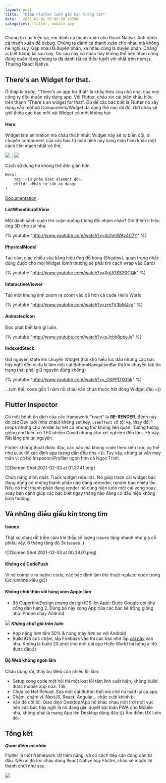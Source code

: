 ```yaml
---
layout: post
title:  "Điều Flutter luôn giữ kín trong tim"
date:   2021-02-01 07:00:00 +0700
categories: flutter, mobile app
---
```


Chúng ta của hiện tại, em dành cả thanh xuân cho React Native. Anh dành cả thanh xuân để debug. Chúng ta dành cả thanh xuân cho nhau mà không hề nghĩ suy. Gặp nhau là duyên phận, xa nhau cũng là duyên phận. Chẳng ai biết tương lai sau này. Dù sau này có nhau hay không thể bên nhau cũng đừng quên rằng chúng ta đã dành tất cả điều tuyệt vời nhất trên npm.js. Thương React Native.

## There's an Widget for that.

Ở thập kỉ trước, "There's an app for that" là khẩu hiệu của nhà nhà, của mọi công ty đều muốn xây dựng app. Với Flutter, cháu xin cải biên khẩu hiệu trên thành "There's an widget for that". Đủ để các bác biết là Flutter nó xây dựng sẵn một bộ Components/Widget đa dạng thế nào rồi đó. Giờ cháu sẽ giới thiệu các bác một vài Widget có một không hai:

#### Hero

Widget làm animation mà cháu thích nhất. Widget này sẽ tự biến đổi, di chuyển component của các bác từ màn hình này sang màn hình khác một cách liền mạch nhất có thể.

![](hero_1.gif) | ![](hero_2.gif)

Cách sử dụng thì không thể đơn giản hơn

```dart
Hero(
    tag: <ID phân biệt element đó>,
    child: <Phần tử cần áp dụng>
)
```

[Documentation](https://flutter.dev/docs/development/ui/animations/hero-animations#basic-structure-of-a-hero-animation)

#### ListWheelScrollView

Một danh sách cuộn lên cuộn xuống tương đối nhàm chán? Giờ thêm tí hiệu ứng 3D cho zui nha.

{% youtube "http://www.youtube.com/watch?v=dUhmWAz4C7Y" %}

#### PhysicalModel

Tạo cảm giác chiều sâu bằng hiệu ứng đổ bóng (Shadow), quan trọng nhất: dùng được cho mọi Widget (bình thường sẽ phải tìm cách wrap vào Card)

{% youtube "http://www.youtube.com/watch?v=XgUOSS30OQk" %}

#### InteractiveViewer

Tạo một khung ảnh zoom ra zoom vào dễ hơn cả code Hello World

{% youtube "http://www.youtube.com/watch?v=zrn7V3bMJvg" %}

#### AnimatedIcon

Đọc phát biết làm gì luôn.

{% youtube "http://www.youtube.com/watch?v=pJcbh8pbvJs" %}

#### IndexedStack

Giữ nguyên state khi chuyển Widget (hơi khó hiểu lúc đầu nhưng các bác hãy nghĩ đến ví dụ là làm một cái BottomNavigationBar thì khi chuyển tab thì trạng thái phải giữ nguyên đúng không)

{% youtube "http://www.youtube.com/watch?v=_O0PPD1Xfbk" %}

...tạm thế, code gần 1 năm rồi cháu vẫn chưa thuộc hết đống Widget đâu =))

## Flutter Inspector

Có một bệnh ôn dịch của các framework "react" là **RE-RENDER**. Bệnh này do các Dev lười (như cháu) không set key, `useEffect` vô tội vạ, thay đổi 1 props nhưng cho render lại hết cả những thứ không liên quan. Tưởng tượng giống như kiểu có 1 F0 nhiễm Covid nhưng cho xét nghiệm đến tận...F5 vậy. Rất lãng phí tài nguyên.

Flutter không thoát được đâu, các bác mà không code theo kiến trúc cụ thể như `BLOC` thì xác định app toang dần đều nha =)). Tuy vậy, chúng ta vẫn may mắn vì có bộ Inspector/Profiler ngon hơn cả Ngọc Trinh.


![](Screen Shot 2021-02-03 at 01.37.41.png)

Chức năng đỉnh nhất: Track widget rebuilds. Nó giúp track cái widget bác đang dùng có những thành phần nào đang rerender, render bao nhiêu lần. Nếu có một thành phần đang render nó cũng hiện luôn một cái vòng xoay xoay bên cạnh giúp các bác biết ngay thằng nào đang có dấu hiệu không bình thường

## Và những điều giấu kín trong tim

#### Issues

Thật sự cháu rất trầm cảm khi thấy số lượng issues tăng nhanh như giá cổ phiếu vậy. 6 tháng tăng độ 3k issues :)

![](Screen Shot 2021-02-03 at 00.38.01.png)

#### Không có CodePush

Vì nó compile ra native code, các bác định làm thủ thuật replace code trong lúc runtime kiểu gì:))

#### Không chơi thân với hàng xóm Apple lắm

- Bộ CupertinoDesign (mang design iOS lên App): Được Google coi như công dân hạng 2. Dùng bộ này xong App của các bác sẽ trông giống như iPhone chạy Android

![](IMG_3659.PNG)
***Không chút giả trân luôn***

- App nặng hơn tầm 50% & nóng máy hơn so với Android
- Build iOS cực chậm, lắp Firebase vào thì các bác nhớ lắp [cái này](https://github.com/invertase/firestore-ios-sdk-frameworks) vào nha. Không là build 20 phút cho một cái app Hello World thì hông ai độ được đâu:))

#### Bộ Web không ngon lắm

Cháu dùng rồi, thấy bộ Web còn nhiều lỗi lắm:
- Setup xong code một hồi thì một loạt lỗi tâm linh xuất hiện, không build được mobile app nữa. Tứk
- Chưa có Hot Reload. Sửa một cái Button thôi mà chờ nó load lại cả app.
- Chậm, chậm vl. NextJS, React, Angular,.. chắc cười khinh bỉ
- Vấn đề cốt lõi: Giao diện Desktop/App nó khác nhau một trời một vực nên các bác hãy nghĩ là nó đang giải quyết bài toán PWA cho Mobile nhá, không phải là mang App lên Desktop dùng đâu:))) Âm điểm UX luôn đó.


## Tổng kết
***Quan điểm cá nhân***

Flutter là một framework rất tiềm năng, và có cách tiếp cận đúng đắn từ đầu. Nếu ai đó hỏi cháu dùng React Native hay Flutter, cháu sẽ mượn lời thánh chửi như sau:

![](maxresdefault.jpg)

